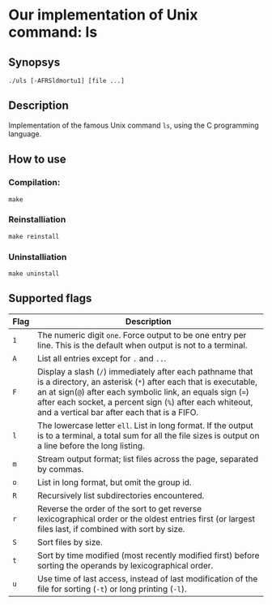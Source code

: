 # Our implementation of Unix command: ls

## Synopsys

    ./uls [-AFRSldmortu1] [file ...]

## Description

Implementation of the famous Unix command ```ls```, using the C programming
language.

## How to use

### Compilation:

    make

### Reinstalliation

    make reinstall

### Uninstalliation

    make uninstall

## Supported flags
 
|Flag|Description|
|----|------------------------------------------------------------------------|
|```1```|The numeric digit ```one```. Force output to be one entry per line. This is the default when output is not to a terminal.|
|```A```|List all entries except for ```.``` and ```..```.|
|```F```|Display a slash (```/```) immediately after each pathname that is a directory, an asterisk (```*```) after each that is executable, an at sign(```@```) after each symbolic link, an equals sign (```=```) after each socket, a percent sign (```%```) after each whiteout, and a vertical bar after each that is a FIFO.|
|```l```|The lowercase letter ```ell```. List in long format. If the output is to a terminal, a total sum for all the file sizes is output on a line before  the long listing.|
|```m```|Stream output format; list files across the page, separated by   commas.|
|```o```|List in long format, but omit the group id.|
|```R```|Recursively list subdirectories encountered.|
|```r```|Reverse the order of the sort to get reverse lexicographical order or the oldest entries first (or largest files last, if combined with sort by size.|
|```S```|Sort files by size.|
|```t```|Sort by time modified (most recently modified first) before sorting  the operands by lexicographical order.|
|```u```|Use time of last access, instead of last modification of the file for sorting (```-t```) or long printing (```-l```).|
